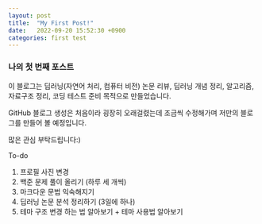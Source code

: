 ```yaml
---
layout: post
title:  "My First Post!"
date:   2022-09-20 15:52:30 +0900
categories: first test
---
```


### 나의 첫 번째 포스트   
   
이 블로그는 딥러닝(자연어 처리, 컴퓨터 비전) 논문 리뷰, 딥러닝 개념 정리, 알고리즘, 자료구조 정리, 코딩 테스트 준비 목적으로 만들었습니다.   

GitHub 블로그 생성은 처음이라 굉장히 오래걸렸는데 조금씩 수정해가며 저만의 블로그를 만들어 볼 예정입니다.

많은 관심 부탁드립니다:)

To-do
1. 프로필 사진 변경
2. 백준 문제 풀이 올리기 (하루 세 개씩)
3. 마크다운 문법 익숙해지기
4. 딥러닝 논문 분석 정리하기 (3일에 하나)
5. 테마 구조 변경 하는 법 알아보기 + 테마 사용법 알아보기
